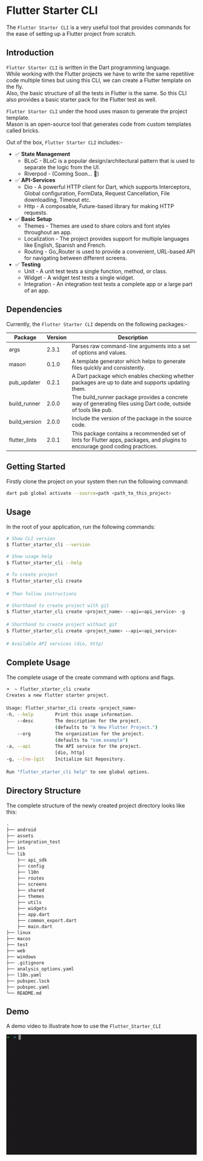 # Flutter Starter CLI

The `Flutter Starter CLI` is a very useful tool that provides commands for the ease of setting up a Flutter project from scratch.

## Introduction

`Flutter Starter CLI` is written in the Dart programming language.\
While working with the Flutter projects we have to write the same repetitive code multiple times but using this CLI, we can create a Flutter template on the fly.\
Also, the basic structure of all the tests in Flutter is the same. So this CLI also provides a basic starter pack for the Flutter test as well.

`Flutter Starter CLI` under the hood uses mason to generate the project template.\
Mason is an open-source tool that generates code from custom templates called bricks.

Out of the box, `Flutter Starter CLI` includes:-

- ✅ **State Management**
  - BLoC - BLoC is a popular design/architectural pattern that is used to separate the logic from the UI.
  - Riverpod - (Coming Soon... 🥳)
- ✅ **API-Services**
  - Dio - A powerful HTTP client for Dart, which supports Interceptors, Global configuration, FormData, Request Cancellation, File downloading, Timeout etc.
  - Http - A composable, Future-based library for making HTTP requests.
- ✅ **Basic Setup**
  - Themes - Themes are used to share colors and font styles throughout an app.
  - Localization - The project provides support for multiple languages like English, Spanish and French.
  - Routing - Go_Router is used to provide a convenient, URL-based API for navigating between different screens.
- ✅ **Testing**
  - Unit - A unit test tests a single function, method, or class.
  - Widget - A widget test tests a single widget.
  - Integration - An integration test tests a complete app or a large part of an app.

## Dependencies

Currently, the `Flutter Starter CLI` depends on the following packages:-

| Package       | Version | Description                                                                                                                  |
| ------------- | ------- | ---------------------------------------------------------------------------------------------------------------------------- |
| args          | 2.3.1   | Parses raw command-line arguments into a set of options and values.                                                          |
| mason         | 0.1.0   | A template generator which helps to generate files quickly and consistently.                                                 |
| pub_updater   | 0.2.1   | A Dart package which enables checking whether packages are up to date and supports updating them.                            |
| build_runner  | 2.0.0   | The build_runner package provides a concrete way of generating files using Dart code, outside of tools like pub.             |
| build_version | 2.0.0   | Include the version of the package in the source code.                                                                       |
| flutter_lints | 2.0.1   | This package contains a recommended set of lints for Flutter apps, packages, and plugins to encourage good coding practices. |

## Getting Started

Firstly clone the project on your system then run the following command:

```sh
dart pub global activate --source=path <path_to_this_project>
```

## Usage

In the root of your application, run the following commands:

```sh
# Show CLI version
$ flutter_starter_cli --version
```

```sh
# Show usage help
$ flutter_starter_cli --help
```

```sh
# To create project
$ flutter_starter_cli create

# Then follow instructions
```

```sh
# Shorthand to create project with git
$ flutter_starter_cli create <project_name> --api=<api_service> -g

# Shorthand to create project without git
$ flutter_starter_cli create <project_name> --api=<api_service>

# Available API services (dio, http)
```

## Complete Usage

The complete usage of the create command with options and flags.

```sh
➜  ~ flutter_starter_cli create
Creates a new flutter starter project.

Usage: flutter_starter_cli create <project_name>
-h, --help        Print this usage information.
    --desc        The description for the project.
                  (defaults to "A New Flutter Project.")
    --org         The organization for the project.
                  (defaults to "com.example")
-a, --api         The API service for the project.
                  [dio, http]
-g, --[no-]git    Initialize Git Repository.

Run "flutter_starter_cli help" to see global options.
```

## Directory Structure

The complete structure of the newly created project directory looks like this:

```
.
├── android
├── assets
├── integration_test
├── ios
└── lib
    ├── api_sdk
    ├── config
    ├── l10n
    ├── routes
    ├── screens
    ├── shared
    ├── themes
    ├── utils
    ├── widgets
    ├── app.dart
    ├── common_export.dart
    ├── main.dart
├── linux
├── macos
├── test
├── web
├── windows
├── .gitignore
├── analysis_options.yaml
├── l10n.yaml
├── pubspec.lock
├── pubspec.yaml
└── README.md
```

## Demo

A demo video to illustrate how to use the `Flutter_Starter_CLI`

![demo](flutter-starter-cli.gif)

